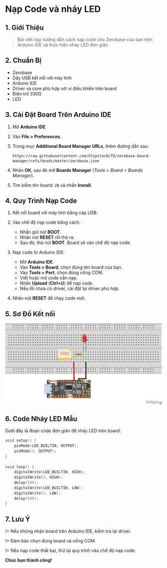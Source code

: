 <br>
<br>
<br>

# Nạp Code và nháy LED

## 1. Giới Thiệu

> Bài viết này hướng dẫn cách nạp code cho Zerobase của bạn trên Arduino IDE và thực hiện nháy LED đơn giản.

## 2. Chuẩn Bị

- Zerobase
- Dây USB kết nối với máy tính
- Arduino IDE
- Driver và core phù hợp với vi điều khiển trên board
- Điện trở 330Ω
- LED

## 3. Cài Đặt Board Trên Arduino IDE

1. Mở **Arduino IDE**.
2. Vào **File > Preferences**.
3. Trong mục **Additional Board Manager URLs**, thêm đường dẫn sau:

   ```link
   https://raw.githubusercontent.com/ChipstackLTD/zerobase-board-manager/refs/heads/master/zerobase.json
   ```

4. Nhấn **OK**, sau đó mở **Boards Manager** (*Tools > Board > Boards Manager*).
5. Tìm kiếm tên board: `ZB` và nhấn **Install**.

## 4. Quy Trình Nạp Code

1. Kết nối board với máy tính bằng cáp USB.
2. Vào chế độ nạp code bằng cách:

   - Nhấn giữ nút **BOOT**.
   - Nhấn nút **RESET** rồi thả ra.
   - Sau đó, thả nút **BOOT**. Board sẽ vào chế độ nạp code.

3. Nạp code từ Arduino IDE:

   - Mở **Arduino IDE**.
   - Vào **Tools > Board**, chọn đúng tên board của bạn.
   - Vào **Tools > Port**, chọn đúng cổng COM.
   - Viết hoặc mở code cần nạp.
   - Nhấn **Upload** (**Ctrl+U**) để nạp code.
   - Nếu lỗi chưa có driver, cài đặt lại driver phù hợp.

4. Nhấn nút **RESET** để chạy code mới.

## 5. Sơ Đồ Kết nối
![blink-zerobase](_media/blinkZerobase.png "blink-zerobase]")

## 6. Code Nháy LED Mẫu

Dưới đây là đoạn code đơn giản để nháy LED trên board:

```cpp
void setup() {
    pinMode(LED_BUILTIN, OUTPUT);
    pinMode(3, OUTPUT);
}

void loop() {
    digitalWrite(LED_BUILTIN, HIGH);
    digitalWrite(3, HIGH);
    delay(500);
    digitalWrite(LED_BUILTIN, LOW);
    digitalWrite(3, LOW);
    delay(500);
}
```

## 7. Lưu Ý

!> Nếu không nhận board trên Arduino IDE, kiểm tra lại driver.

!> Đảm bảo chọn đúng board và cổng COM.

!> Nếu nạp code thất bại, thử lại quy trình vào chế độ nạp code.

**Chúc bạn thành công!**

